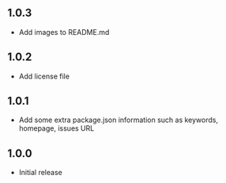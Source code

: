 ## 1.0.3
* Add images to README.md

## 1.0.2
* Add license file

## 1.0.1
* Add some extra package.json information such as keywords, homepage, issues URL

## 1.0.0
* Initial release
